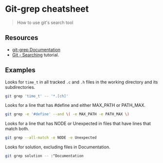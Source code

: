 # Git-grep cheatsheet
> How to use git's search tool


## Resources

- [git-grep Documentation](https://git-scm.com/docs/git-grep)
- [Git - Searching](https://git-scm.com/book/en/v2/Git-Tools-Searching) tutorial.


## Examples

Looks for `time_t` in all tracked `.c` and `.h` files in the working directory and its subdirectories.

```sh
git grep 'time_t' -- '*.[ch]'
```

Looks for a line that has #define and either MAX_PATH or PATH_MAX.

```sh
git grep -e '#define' --and \( -e MAX_PATH -e PATH_MAX \)
```

Looks for a line that has NODE or Unexpected in files that have lines that match both.

```sh
git grep --all-match -e NODE -e Unexpected
```

Looks for solution, excluding files in Documentation.

```sh
git grep solution -- :^Documentation
```
